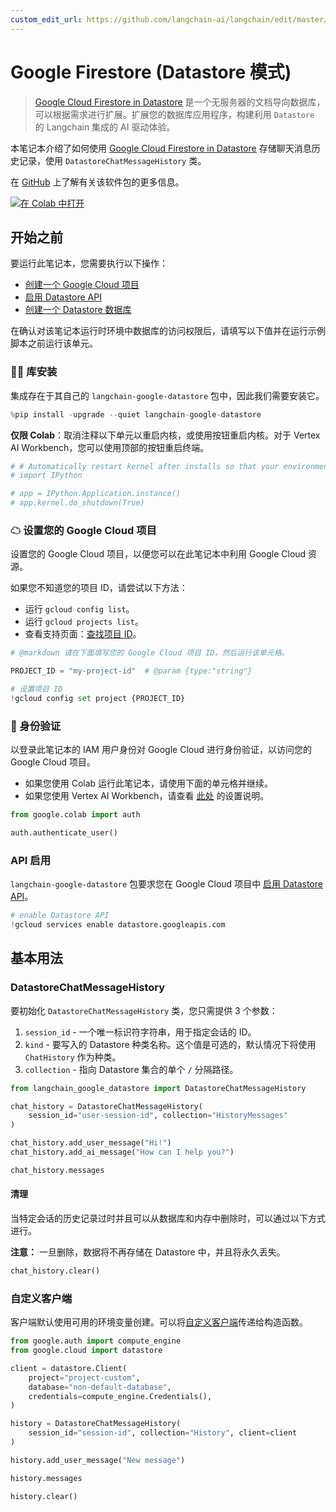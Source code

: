 ```yaml
---
custom_edit_url: https://github.com/langchain-ai/langchain/edit/master/docs/docs/integrations/memory/google_firestore_datastore.ipynb
---
```


# Google Firestore (Datastore 模式)

> [Google Cloud Firestore in Datastore](https://cloud.google.com/datastore) 是一个无服务器的文档导向数据库，可以根据需求进行扩展。扩展您的数据库应用程序，构建利用 `Datastore` 的 Langchain 集成的 AI 驱动体验。

本笔记本介绍了如何使用 [Google Cloud Firestore in Datastore](https://cloud.google.com/datastore) 存储聊天消息历史记录，使用 `DatastoreChatMessageHistory` 类。

在 [GitHub](https://github.com/googleapis/langchain-google-datastore-python/) 上了解有关该软件包的更多信息。

[![在 Colab 中打开](https://colab.research.google.com/assets/colab-badge.svg)](https://colab.research.google.com/github/googleapis/langchain-google-datastore-python/blob/main/docs/chat_message_history.ipynb)

## 开始之前

要运行此笔记本，您需要执行以下操作：

* [创建一个 Google Cloud 项目](https://developers.google.com/workspace/guides/create-project)
* [启用 Datastore API](https://console.cloud.google.com/flows/enableapi?apiid=datastore.googleapis.com)
* [创建一个 Datastore 数据库](https://cloud.google.com/datastore/docs/manage-databases)

在确认对该笔记本运行时环境中数据库的访问权限后，请填写以下值并在运行示例脚本之前运行该单元。

### 🦜🔗 库安装

集成存在于其自己的 `langchain-google-datastore` 包中，因此我们需要安装它。

```python
%pip install -upgrade --quiet langchain-google-datastore
```

**仅限 Colab**：取消注释以下单元以重启内核，或使用按钮重启内核。对于 Vertex AI Workbench，您可以使用顶部的按钮重启终端。

```python
# # Automatically restart kernel after installs so that your environment can access the new packages
# import IPython

# app = IPython.Application.instance()
# app.kernel.do_shutdown(True)
```

### ☁ 设置您的 Google Cloud 项目
设置您的 Google Cloud 项目，以便您可以在此笔记本中利用 Google Cloud 资源。

如果您不知道您的项目 ID，请尝试以下方法：

* 运行 `gcloud config list`。
* 运行 `gcloud projects list`。
* 查看支持页面：[查找项目 ID](https://support.google.com/googleapi/answer/7014113)。

```python
# @markdown 请在下面填写您的 Google Cloud 项目 ID，然后运行该单元格。

PROJECT_ID = "my-project-id"  # @param {type:"string"}

# 设置项目 ID
!gcloud config set project {PROJECT_ID}
```

### 🔐 身份验证

以登录此笔记本的 IAM 用户身份对 Google Cloud 进行身份验证，以访问您的 Google Cloud 项目。

- 如果您使用 Colab 运行此笔记本，请使用下面的单元格并继续。
- 如果您使用 Vertex AI Workbench，请查看 [此处](https://github.com/GoogleCloudPlatform/generative-ai/tree/main/setup-env) 的设置说明。


```python
from google.colab import auth

auth.authenticate_user()
```

### API 启用
`langchain-google-datastore` 包要求您在 Google Cloud 项目中 [启用 Datastore API](https://console.cloud.google.com/flows/enableapi?apiid=datastore.googleapis.com)。

```python
# enable Datastore API
!gcloud services enable datastore.googleapis.com
```

## 基本用法

### DatastoreChatMessageHistory

要初始化 `DatastoreChatMessageHistory` 类，您只需提供 3 个参数：

1. `session_id` - 一个唯一标识符字符串，用于指定会话的 ID。
1. `kind` - 要写入的 Datastore 种类名称。这个值是可选的，默认情况下将使用 `ChatHistory` 作为种类。
1. `collection` - 指向 Datastore 集合的单个 `/` 分隔路径。


```python
from langchain_google_datastore import DatastoreChatMessageHistory

chat_history = DatastoreChatMessageHistory(
    session_id="user-session-id", collection="HistoryMessages"
)

chat_history.add_user_message("Hi!")
chat_history.add_ai_message("How can I help you?")
```


```python
chat_history.messages
```

#### 清理
当特定会话的历史记录过时并且可以从数据库和内存中删除时，可以通过以下方式进行。

**注意：** 一旦删除，数据将不再存储在 Datastore 中，并且将永久丢失。


```python
chat_history.clear()
```

### 自定义客户端

客户端默认使用可用的环境变量创建。可以将[自定义客户端](https://cloud.google.com/python/docs/reference/datastore/latest/client)传递给构造函数。

```python
from google.auth import compute_engine
from google.cloud import datastore

client = datastore.Client(
    project="project-custom",
    database="non-default-database",
    credentials=compute_engine.Credentials(),
)

history = DatastoreChatMessageHistory(
    session_id="session-id", collection="History", client=client
)

history.add_user_message("New message")

history.messages

history.clear()
```